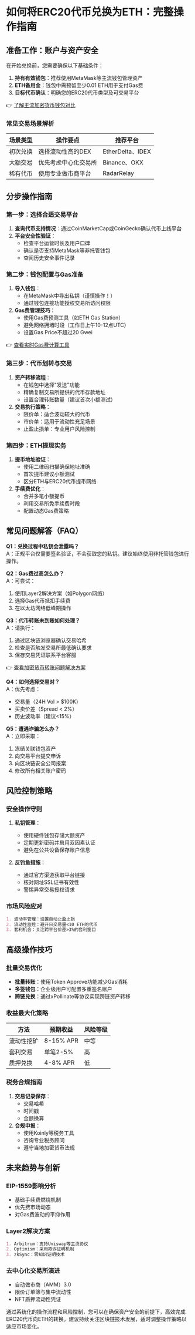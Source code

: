 # 如何将ERC20代币兑换为ETH：完整操作指南

## 准备工作：账户与资产安全

在开始兑换前，您需要确保以下基础条件：
1. **持有有效钱包**：推荐使用MetaMask等主流钱包管理资产
2. **ETH备用金**：钱包中需预留至少0.01 ETH用于支付Gas费
3. **目标代币确认**：明确您的ERC20代币类型及可交易平台

👉 [了解主流加密货币钱包对比](https://bit.ly/okx_welcome)

### 常见交易场景解析
| 场景类型 | 操作要点 | 推荐平台 |
|---------|----------|----------|
| 初次兑换 | 选择流动性高的DEX | EtherDelta、IDEX |
| 大额交易 | 优先考虑中心化交易所 | Binance、OKX |
| 稀有代币 | 使用专业做市商平台 | RadarRelay |

## 分步操作指南

### 第一步：选择合适交易平台
1. **查询代币支持情况**：通过CoinMarketCap或CoinGecko确认代币上线平台
2. **平台安全性验证**：
   - 检查平台运营时长及用户口碑
   - 确认是否支持MetaMask等非托管钱包
   - 查阅历史安全事件记录

### 第二步：钱包配置与Gas准备
1. **导入钱包**：
   - 在MetaMask中导出私钥（谨慎操作！）
   - 通过钱包连接功能授权交易所访问权限
2. **Gas费管理技巧**：
   - 使用Gas费预测工具（如ETH Gas Station）
   - 避免网络拥堵时段（工作日上午10-12点UTC）
   - 设置Gas Price不超过20 Gwei

👉 [查看实时Gas费计算工具](https://bit.ly/okx_welcome)

### 第三步：代币划转与交易
1. **资产转移流程**：
   - 在钱包中选择"发送"功能
   - 精确复制交易所提供的代币存款地址
   - 设置合理转账数量（建议首次小额测试）
2. **交易执行策略**：
   - 限价单：适合波动较大的代币
   - 市价单：适用于流动性充足场景
   - 止盈止损单：专业用户风险控制

### 第四步：ETH提现实务
1. **提币地址验证**：
   - 使用二维码扫描确保地址准确
   - 首次提币建议小额测试
   - 区分ETH与ERC20代币提币网络
2. **手续费优化**：
   - 合并多笔小额提币
   - 利用交易所免手续费时段
   - 配置动态Gas费策略

## 常见问题解答（FAQ）

**Q1：兑换过程中私钥会泄露吗？**  
A：正规平台仅需要签名验证，不会获取您的私钥。建议始终使用非托管钱包进行操作。

**Q2：Gas费过高怎么办？**  
A：可尝试：
1. 使用Layer2解决方案（如Polygon网络）
2. 选择Gas代币抵扣手续费
3. 在以太坊网络低峰期操作

**Q3：代币转账未到账如何处理？**  
A：请执行：
1. 通过区块链浏览器确认交易哈希
2. 检查是否触发交易所最低确认要求
3. 保存交易凭证联系平台客服

👉 [查看加密货币转账问题解决方案](https://bit.ly/okx_welcome)

**Q4：如何选择交易对？**  
A：优先考虑：
- 交易量（24H Vol > $100K）
- 买卖价差（Spread < 2%）
- 历史波动率（建议<15%）

**Q5：遭遇诈骗怎么办？**  
A：立即采取：
1. 冻结关联钱包资产
2. 向交易平台提交申诉
3. 向区块链安全公司报案
4. 修改所有相关账户密码

## 风险控制策略

### 安全操作守则
1. **私钥管理**：
   - 使用硬件钱包存储大额资产
   - 定期更新密码并启用双因素认证
   - 避免在公共设备保存账户信息

2. **反钓鱼措施**：
   - 通过官方渠道获取平台链接
   - 核对网址SSL证书有效性
   - 警惕异常交易授权请求

### 市场风险应对
```markdown
1. 波动率管理：设置自动止盈止损
2. 流动性监控：避开日交易量<10 ETH的代币
3. 套利机会：关注跨平台价差>3%的套利窗口
```

## 高级操作技巧

### 批量交易优化
- **批量转账**：使用Token Approve功能减少Gas消耗
- **多签钱包**：企业级用户可配置多重签名账户
- **跨链兑换**：通过xPollinate等协议实现跨链资产转移

### 收益最大化策略
| 方法 | 预期收益 | 风险等级 |
|------|----------|----------|
| 流动性挖矿 | 8-15% APR | 中等 |
| 套利交易 | 单笔2-5% | 高 |
| 质押兑换 | 4-8% APR | 低 |

### 税务合规指南
1. **交易记录保存**：
   - 交易哈希
   - 时间戳
   - 金额换算
2. **合规申报**：
   - 使用Koinly等税务工具
   - 咨询专业税务顾问
   - 遵守当地加密货币法规

## 未来趋势与创新

### EIP-1559影响分析
- 基础手续费燃烧机制
- 优先费市场动态
- 对Gas费波动的平抑作用

### Layer2解决方案
```markdown
1. Arbitrum：支持Uniswap等主流协议
2. Optimism：采用欺诈证明机制
3. zkSync：零知识证明技术
```

### 去中心化交易所演进
- 自动做市商（AMM）3.0
- 限价订单簿与集中流动性
- NFT质押流动性凭证

通过系统化的操作流程和风险控制，您可以在确保资产安全的前提下，高效完成ERC20代币向ETH的转换。建议持续关注区块链技术发展，适时调整操作策略以适应市场变化。